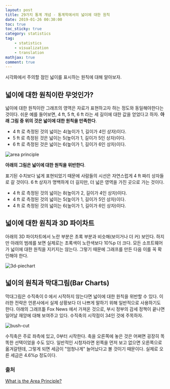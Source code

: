 ```yaml
---
layout: post
title: 29가지 통계 개념 - 통계학에서의 넓이에 대한 원칙
date: 2019-01-26 00:30:00
toc: true
toc_sticky: true
category: statistics
tag:
    - statistics
    - visualization
    - translation
mathjax: true
comment: true
---
```


시각화에서 주의할 점인 넓이를 표시하는 원칙에 대해 알아보자.

## 넓이에 대한 원칙이란 무엇인가?

넓이에 대한 원칙이란 그래프의 영역은 자료가 표현하고자 하는 정도와 동일해야한다는 것이다.
쉬운 예를 들어보면, 4 ft, 5 ft, 6 ft 라는 세 길이에 대한 값을 얻었다고 하자.
**아래 그림 중 위의 것은 넓이에 대한 원칙을 만족한다**.

* 4 ft 로 측정된 것의 넓이는 4(높이가 1, 길이가 4인 상자)이다.
* 5 ft 로 측정된 것은 넓이는 5(높이가 1, 길이가 5인 상자)이다.
* 6 ft 로 측정된 것은 넓이는 6(높이가 1, 길이가 6인 상자)이다.

![area principle](https://www.statisticshowto.datasciencecentral.com/wp-content/uploads/2015/08/area-principal.png)

**아래의 그림은 넓이에 대한 원칙을 위반한다**.

표기된 수치보다 넓게 표현되었기 때문에 사람들의 시선은 자연스럽게 4 ft 짜리 상자들로 갈 것이다.
6 ft 상자가 명백하게 더 길지만, 더 넓은 영역을 가진 곳으로 가는 것이다.

* 4 ft 로 측정된 것의 넓이는 8(높이가 2, 길이가 4인 상자)이다.
* 4 ft 로 측정된 것의 넓이는 5(높이가 1, 길이가 5인 상자)이다.
* 4 ft 로 측정된 것의 넓이는 6(높이가 1, 길이가 6인 상자)이다.

## 넓이에 대한 원칙과 3D 파이차트

아래의 3D 파이차트에서 노란 부분은 초록 부분과 비슷해(보이거나 더 커) 보인다.
하지만 아래의 범례를 보면 실제로는 초록색이 노란색보다 10%p 더 크다.
모든 소프트웨어가 넓이에 대한 원칙을 지키지는 않는다.
그렇기 때문에 그래프를 만든 다음 이를 꼭 확인해야 한다.

![3d-piechart](https://www.statisticshowto.datasciencecentral.com/wp-content/uploads/2015/08/area-principle-300x229.png)

## 넓이의 원칙과 막대그림(Bar Charts)

막대그림은 수직축이 0 에서 시작하지 않는다면 넓이에 대한 원칙을 위반할 수 있다.
이러한 전략은 언론사에서 실제 상황보다 더 나쁘게 말하기 위해 일반적으로 사용하기도 한다.
아래의 그래프틑 Fox News 에서 가져온 것으로, 부시 정부의 감세 정책이 끝나면 일어날 재앙에 대해 보여주고 있다.
수직축의 시작점이 34인 것에 주목하자.

![bush-cut](https://www.statisticshowto.datasciencecentral.com/wp-content/uploads/2014/01/Bush_cuts2-300x221.png)

수직축은 주로 좌측에 있고, 0부터 시작한다.
축을 오른쪽에 놓은 것은 어쩌면 굉장히 똑똑한 선택이었을 수도 있다.
일반적인 시청자라면 왼쪽을 먼저 보고 없으면 오른쪽으로 옮겨갈텐데,
그렇게 되면 세금이 "엄청나게" 늘어났다고 볼 것이기 때문이다.
실제로 오른 세금은 4.6%p 정도이다.

### 출처

[What is the Area Principle?](https://www.statisticshowto.datasciencecentral.com/area-principle-in-statistics/)
